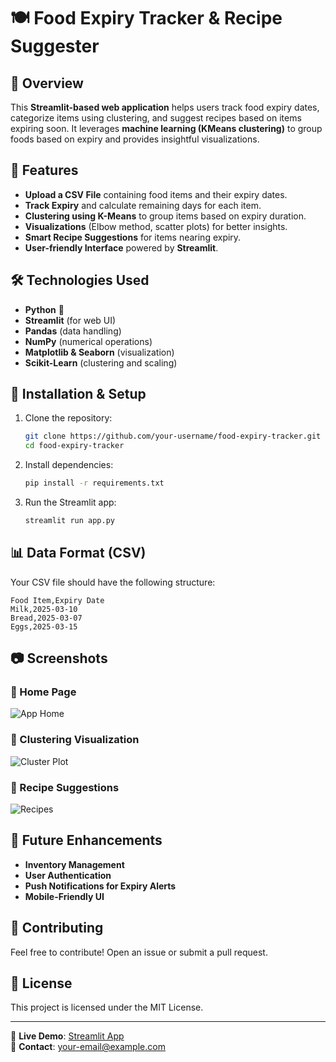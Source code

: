 # 🍽️ Food Expiry Tracker & Recipe Suggester

## 📌 Overview
This **Streamlit-based web application** helps users track food expiry dates, categorize items using clustering, and suggest recipes based on items expiring soon. It leverages **machine learning (KMeans clustering)** to group foods based on expiry and provides insightful visualizations.

## 🚀 Features
- **Upload a CSV File** containing food items and their expiry dates.
- **Track Expiry** and calculate remaining days for each item.
- **Clustering using K-Means** to group items based on expiry duration.
- **Visualizations** (Elbow method, scatter plots) for better insights.
- **Smart Recipe Suggestions** for items nearing expiry.
- **User-friendly Interface** powered by **Streamlit**.

## 🛠️ Technologies Used
- **Python** 🐍
- **Streamlit** (for web UI)
- **Pandas** (data handling)
- **NumPy** (numerical operations)
- **Matplotlib & Seaborn** (visualization)
- **Scikit-Learn** (clustering and scaling)

## 📂 Installation & Setup
1. Clone the repository:
   ```sh
   git clone https://github.com/your-username/food-expiry-tracker.git
   cd food-expiry-tracker
   ```

2. Install dependencies:
   ```sh
   pip install -r requirements.txt
   ```

3. Run the Streamlit app:
   ```sh
   streamlit run app.py
   ```

## 📊 Data Format (CSV)
Your CSV file should have the following structure:
```csv
Food Item,Expiry Date
Milk,2025-03-10
Bread,2025-03-07
Eggs,2025-03-15
```

## 📷 Screenshots
### 🔹 Home Page
![App Home](https://via.placeholder.com/600x300)
### 🔹 Clustering Visualization
![Cluster Plot](https://via.placeholder.com/600x300)
### 🔹 Recipe Suggestions
![Recipes](https://via.placeholder.com/600x300)

## 🎯 Future Enhancements
- **Inventory Management**
- **User Authentication**
- **Push Notifications for Expiry Alerts**
- **Mobile-Friendly UI**

## 🤝 Contributing
Feel free to contribute! Open an issue or submit a pull request.

## 📜 License
This project is licensed under the MIT License.

---

🔗 **Live Demo**: [Streamlit App](https://your-streamlit-app-link.streamlit.app)  
📧 **Contact**: [your-email@example.com](mailto:your-email@example.com)

